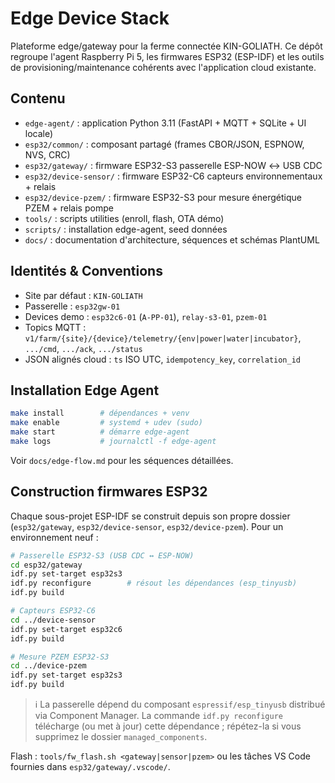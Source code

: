 # Edge Device Stack

Plateforme edge/gateway pour la ferme connectée KIN-GOLIATH. Ce dépôt regroupe l'agent Raspberry Pi 5, les firmwares ESP32 (ESP-IDF) et les outils de provisioning/maintenance cohérents avec l'application cloud existante.

## Contenu
- `edge-agent/` : application Python 3.11 (FastAPI + MQTT + SQLite + UI locale)
- `esp32/common/` : composant partagé (frames CBOR/JSON, ESPNOW, NVS, CRC)
- `esp32/gateway/` : firmware ESP32-S3 passerelle ESP-NOW ↔ USB CDC
- `esp32/device-sensor/` : firmware ESP32-C6 capteurs environnementaux + relais
- `esp32/device-pzem/` : firmware ESP32-S3 pour mesure énergétique PZEM + relais pompe
- `tools/` : scripts utilities (enroll, flash, OTA démo)
- `scripts/` : installation edge-agent, seed données
- `docs/` : documentation d'architecture, séquences et schémas PlantUML

## Identités & Conventions
- Site par défaut : `KIN-GOLIATH`
- Passerelle : `esp32gw-01`
- Devices demo : `esp32c6-01` (`A-PP-01`), `relay-s3-01`, `pzem-01`
- Topics MQTT : `v1/farm/{site}/{device}/telemetry/{env|power|water|incubator}`, `.../cmd`, `.../ack`, `.../status`
- JSON alignés cloud : `ts` ISO UTC, `idempotency_key`, `correlation_id`

## Installation Edge Agent
```bash
make install        # dépendances + venv
make enable         # systemd + udev (sudo)
make start          # démarre edge-agent
make logs           # journalctl -f edge-agent
```

Voir `docs/edge-flow.md` pour les séquences détaillées.

## Construction firmwares ESP32

Chaque sous-projet ESP-IDF se construit depuis son propre dossier (`esp32/gateway`, `esp32/device-sensor`, `esp32/device-pzem`). Pour un environnement neuf :

```bash
# Passerelle ESP32-S3 (USB CDC ↔ ESP-NOW)
cd esp32/gateway
idf.py set-target esp32s3
idf.py reconfigure        # résout les dépendances (esp_tinyusb)
idf.py build

# Capteurs ESP32-C6
cd ../device-sensor
idf.py set-target esp32c6
idf.py build

# Mesure PZEM ESP32-S3
cd ../device-pzem
idf.py set-target esp32s3
idf.py build
```

> ℹ️ La passerelle dépend du composant `espressif/esp_tinyusb` distribué via Component Manager. La commande `idf.py reconfigure` télécharge (ou met à jour) cette dépendance ; répétez-la si vous supprimez le dossier `managed_components`.

Flash : `tools/fw_flash.sh <gateway|sensor|pzem>` ou les tâches VS Code fournies dans `esp32/gateway/.vscode/`.
